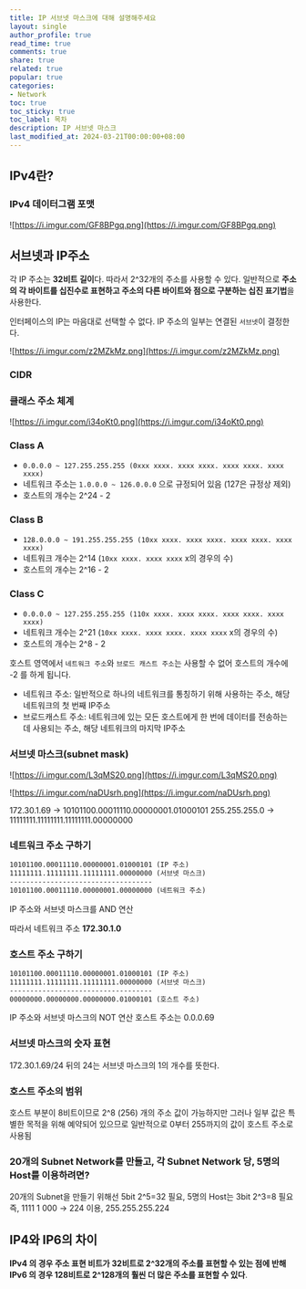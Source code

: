 ```yaml
---
title: IP 서브넷 마스크에 대해 설명해주세요
layout: single
author_profile: true
read_time: true
comments: true
share: true
related: true
popular: true
categories:
- Network
toc: true
toc_sticky: true
toc_label: 목차
description: IP 서브넷 마스크
last_modified_at: 2024-03-21T00:00:00+08:00
---
```

## IPv4란?

### IPv4 데이터그램 포맷

![https://i.imgur.com/GF8BPgq.png](https://i.imgur.com/GF8BPgq.png)

## 서브넷과 IP주소

각 IP 주소는 **32비트 길이**다. 따라서 2^32개의 주소를 사용할 수 있다. 일반적으로 **주소의 각 바이트를 십진수로 표현하고 주소의 다른 바이트와 점으로 구분하는 십진 표기법**을 사용한다.

인터페이스의 IP는 마음대로 선택할 수 없다. IP 주소의 일부는 연결된 `서브넷`이 결정한다.

![https://i.imgur.com/z2MZkMz.png](https://i.imgur.com/z2MZkMz.png)

### CIDR

### 클래스 주소 체계

![https://i.imgur.com/i34oKt0.png](https://i.imgur.com/i34oKt0.png)

### Class A

- `0.0.0.0 ~ 127.255.255.255 (0xxx xxxx. xxxx xxxx. xxxx xxxx. xxxx xxxx)`
- 네트워크 주소는 `1.0.0.0 ~ 126.0.0.0` 으로 규정되어 있음 (127은 규정상 제외)
- 호스트의 개수는 2^24 - 2

### Class B

- `128.0.0.0 ~ 191.255.255.255 (10xx xxxx. xxxx xxxx. xxxx xxxx. xxxx xxxx)`
- 네트워크 개수는 2^14 (`10xx xxxx. xxxx xxxx` x의 경우의 수)
- 호스트의 개수는 2^16 - 2

### Class C

- `0.0.0.0 ~ 127.255.255.255 (110x xxxx. xxxx xxxx. xxxx xxxx. xxxx xxxx)`
- 네트워크 개수는 2^21 (`10xx xxxx. xxxx xxxx. xxxx xxxx` x의 경우의 수)
- 호스트의 개수는 2^8 - 2

호스트 영역에서 `네트워크 주소`와 `브로드 캐스트 주소`는 사용할 수 없어 호스트의 개수에 -2 를 하게 됩니다.

- 네트워크 주소: 일반적으로 하나의 네트워크를 통칭하기 위해 사용하는 주소, 해당 네트워크의 첫 번째 IP주소
- 브로드캐스트 주소: 네트워크에 있는 모든 호스트에게 한 번에 데이터를 전송하는 데 사용되는 주소, 해당 네트워크의 마지막 IP주소

### 서브넷 마스크(subnet mask)

![https://i.imgur.com/L3qMS20.png](https://i.imgur.com/L3qMS20.png)

![https://i.imgur.com/naDUsrh.png](https://i.imgur.com/naDUsrh.png)

172.30.1.69 -> 10101100.00011110.00000001.01000101 255.255.255.0 -> 11111111.11111111.11111111.00000000

### 네트워크 주소 구하기

```markdown
10101100.00011110.00000001.01000101 (IP 주소)
11111111.11111111.11111111.00000000 (서브넷 마스크)
-----------------------------------
10101100.00011110.00000001.00000000 (네트워크 주소)

```

IP 주소와 서브넷 마스크를 AND 연산

따라서 네트워크 주소 **172.30.1.0**

### 호스트 주소 구하기

```markdown
10101100.00011110.00000001.01000101 (IP 주소)
11111111.11111111.11111111.00000000 (서브넷 마스크)
-----------------------------------
00000000.00000000.00000000.01000101 (호스트 주소)

```

IP 주소와 서브넷 마스크의 NOT 연산 호스트 주소는 0.0.0.69

### 서브넷 마스크의 숫자 표현

172.30.1.69/24 뒤의 24는 서브넷 마스크의 1의 개수를 뜻한다.

### 호스트 주소의 범위

호스트 부분이 8비트이므로 2^8 (256) 개의 주소 값이 가능하지만 그러나 일부 값은 특별한 목적을 위해 예약되어 있으므로 일반적으로 0부터 255까지의 값이 호스트 주소로 사용됨

### 20개의 Subnet Network를 만들고, 각 Subnet Network 당, 5명의 Host를 이용하려면?

20개의 Subnet을 만들기 위해선 5bit 2^5=32 필요, 5명의 Host는 3bit 2^3=8 필요 즉, 1111 1 000 → 224 이용, 255.255.255.224

## IP4와 IP6의 차이

**IPv4 의 경우 주소 표현 비트가 32비트로 2^32개의 주소를 표현할 수 있는 점에 반해 IPv6 의 경우 128비트로 2^128개의 훨씬 더 많은 주소를 표현할 수 있다**.
